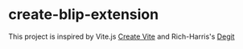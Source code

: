 # create-blip-extension

This project is inspired by Vite.js [Create Vite](https://github.com/vitejs/vite/tree/main/packages/create-vite) and Rich-Harris's [Degit](https://github.com/Rich-Harris/degit)